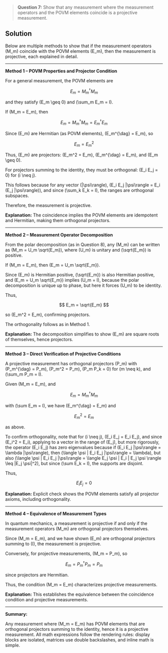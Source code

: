 > **Question 7:** Show that any measurement where the measurement operators and the POVM elements coincide is a projective measurement.

## Solution

Below are multiple methods to show that if the measurement operators \(M_m\) coincide with the POVM elements \(E_m\), then the measurement is projective, each explained in detail.

---

**Method 1 – POVM Properties and Projector Condition**

For a general measurement, the POVM elements are

$$
E_m = M_m^{\dag} M_m
$$

and they satisfy \(E_m \geq 0\) and \(\sum_m E_m = I\).

If \(M_m = E_m\), then

$$
E_m = M_m^{\dag} M_m = E_m^{\dag} E_m
$$

Since \(E_m\) are Hermitian (as POVM elements), \(E_m^{\dag} = E_m\), so

$$
E_m = E_m^2
$$

Thus, \(E_m\) are projectors: \(E_m^2 = E_m\), \(E_m^{\dag} = E_m\), and \(E_m \geq 0\).

For projectors summing to the identity, they must be orthogonal: \(E_i E_j = 0\) for \(i \neq j\).

This follows because for any vector \(|\psi\rangle\), \(E_i E_j |\psi\rangle = E_i (E_j |\psi\rangle)\), and since \(\sum_k E_k = I\), the ranges are orthogonal subspaces.

Therefore, the measurement is projective.

**Explanation:** The coincidence implies the POVM elements are idempotent and Hermitian, making them orthogonal projectors.

---

**Method 2 – Measurement Operator Decomposition**

From the polar decomposition (as in Question 8), any \(M_m\) can be written as \(M_m = U_m \sqrt{E_m}\), where \(U_m\) is unitary and \(\sqrt{E_m}\) is positive.

If \(M_m = E_m\), then \(E_m = U_m \sqrt{E_m}\).

Since \(E_m\) is Hermitian positive, \(\sqrt{E_m}\) is also Hermitian positive, and \(E_m = U_m \sqrt{E_m}\) implies \(U_m = I\), because the polar decomposition is unique up to phase, but here it forces \(U_m\) to be identity.

Thus,

$$
E_m = \sqrt{E_m}
$$

so \(E_m^2 = E_m\), confirming projectors.

The orthogonality follows as in Method 1.

**Explanation:** The decomposition simplifies to show \(E_m\) are square roots of themselves, hence projectors.

---

**Method 3 – Direct Verification of Projective Conditions**

A projective measurement has orthogonal projectors \(P_m\) with \(P_m^{\dag} = P_m\), \(P_m^2 = P_m\), \(P_m P_k = 0\) for \(m \neq k\), and \(\sum_m P_m = I\).

Given \(M_m = E_m\), and

$$
E_m = M_m^{\dag} M_m
$$

with \(\sum E_m = I\), we have \(E_m^{\dag} = E_m\) and

$$
E_m^2 = E_m
$$

as above.

To confirm orthogonality, note that for \(i \neq j\), \(E_i E_j = E_i E_j\), and since \(E_i^2 = E_i\), applying to a vector in the range of \(E_j\), but more rigorously, the operator \(E_i E_j\) has zero eigenvalues because if \(E_i E_j |\psi\rangle = \lambda |\psi\rangle\), then \(\langle \psi | E_i E_j |\psi\rangle = \lambda\), but also \(\langle \psi | E_i E_j |\psi\rangle = \langle E_j \psi | E_i | E_j \psi \rangle \leq \|E_j \psi\|^2\), but since \(\sum E_k = I\), the supports are disjoint.

Thus,

$$
E_i E_j = 0
$$

**Explanation:** Explicit check shows the POVM elements satisfy all projector axioms, including orthogonality.

---

**Method 4 – Equivalence of Measurement Types**

In quantum mechanics, a measurement is projective if and only if the measurement operators \(M_m\) are orthogonal projectors themselves.

Since \(M_m = E_m\), and we have shown \(E_m\) are orthogonal projectors summing to \(I\), the measurement is projective.

Conversely, for projective measurements, \(M_m = P_m\), so

$$
E_m = P_m^{\dag} P_m = P_m
$$

since projectors are Hermitian.

Thus, the condition \(M_m = E_m\) characterizes projective measurements.

**Explanation:** This establishes the equivalence between the coincidence condition and projective measurements.

---

**Summary:**

Any measurement where \(M_m = E_m\) has POVM elements that are orthogonal projectors summing to the identity, hence it is a projective measurement. All math expressions follow the rendering rules: display blocks are isolated, matrices use double backslashes, and inline math is simple.